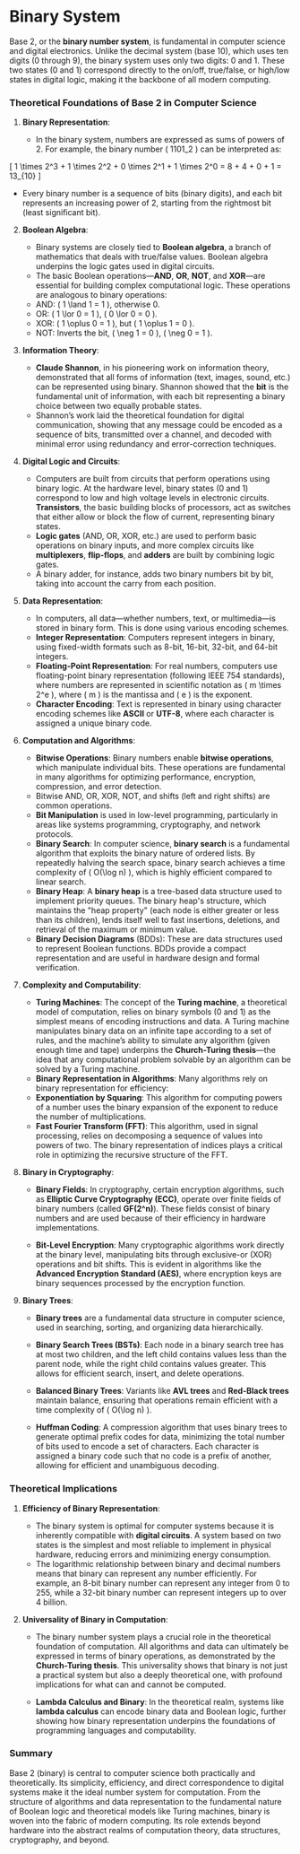 # Binary System

Base 2, or the **binary number system**, is fundamental in computer science and digital electronics. Unlike the decimal system (base 10), which uses ten digits (0 through 9), the binary system uses only two digits: 0 and 1. These two states (0 and 1) correspond directly to the on/off, true/false, or high/low states in digital logic, making it the backbone of all modern computing.

### Theoretical Foundations of Base 2 in Computer Science

1. **Binary Representation**:

      - In the binary system, numbers are expressed as sums of powers of 2. For example, the binary number \( 1101_2 \) can be interpreted as:

\[
1 \times 2^3 + 1 \times 2^2 + 0 \times 2^1 + 1 \times 2^0 = 8 + 4 + 0 + 1 = 13_{10}
\]

   - Every binary number is a sequence of bits (binary digits), and each bit represents an increasing power of 2, starting from the rightmost bit (least significant bit).

2. **Boolean Algebra**:
      - Binary systems are closely tied to **Boolean algebra**, a branch of mathematics that deals with true/false values. Boolean algebra underpins the logic gates used in digital circuits.
      - The basic Boolean operations—**AND**, **OR**, **NOT**, and **XOR**—are essential for building complex computational logic. These operations are analogous to binary operations:
     - AND: \( 1 \land 1 = 1 \), otherwise 0.
     - OR: \( 1 \lor 0 = 1 \), \( 0 \lor 0 = 0 \).
     - XOR: \( 1 \oplus 0 = 1 \), but \( 1 \oplus 1 = 0 \).
     - NOT: Inverts the bit, \( \neg 1 = 0 \), \( \neg 0 = 1 \).

3. **Information Theory**:
      - **Claude Shannon**, in his pioneering work on information theory, demonstrated that all forms of information (text, images, sound, etc.) can be represented using binary. Shannon showed that the **bit** is the fundamental unit of information, with each bit representing a binary choice between two equally probable states.
      - Shannon’s work laid the theoretical foundation for digital communication, showing that any message could be encoded as a sequence of bits, transmitted over a channel, and decoded with minimal error using redundancy and error-correction techniques.

4. **Digital Logic and Circuits**:
      - Computers are built from circuits that perform operations using binary logic. At the hardware level, binary states (0 and 1) correspond to low and high voltage levels in electronic circuits. **Transistors**, the basic building blocks of processors, act as switches that either allow or block the flow of current, representing binary states.
      - **Logic gates** (AND, OR, XOR, etc.) are used to perform basic operations on binary inputs, and more complex circuits like **multiplexers**, **flip-flops**, and **adders** are built by combining logic gates.
      - A binary adder, for instance, adds two binary numbers bit by bit, taking into account the carry from each position.

5. **Data Representation**:
      - In computers, all data—whether numbers, text, or multimedia—is stored in binary form. This is done using various encoding schemes.
      - **Integer Representation**: Computers represent integers in binary, using fixed-width formats such as 8-bit, 16-bit, 32-bit, and 64-bit integers.
      - **Floating-Point Representation**: For real numbers, computers use floating-point binary representation (following IEEE 754 standards), where numbers are represented in scientific notation as \( m \times 2^e \), where \( m \) is the mantissa and \( e \) is the exponent.
      - **Character Encoding**: Text is represented in binary using character encoding schemes like **ASCII** or **UTF-8**, where each character is assigned a unique binary code.

6. **Computation and Algorithms**:
      - **Bitwise Operations**: Binary numbers enable **bitwise operations**, which manipulate individual bits. These operations are fundamental in many algorithms for optimizing performance, encryption, compression, and error detection.
      - Bitwise AND, OR, XOR, NOT, and shifts (left and right shifts) are common operations.
      - **Bit Manipulation** is used in low-level programming, particularly in areas like systems programming, cryptography, and network protocols.
      - **Binary Search**: In computer science, **binary search** is a fundamental algorithm that exploits the binary nature of ordered lists. By repeatedly halving the search space, binary search achieves a time complexity of \( O(\log n) \), which is highly efficient compared to linear search.
      - **Binary Heap**: A **binary heap** is a tree-based data structure used to implement priority queues. The binary heap's structure, which maintains the "heap property" (each node is either greater or less than its children), lends itself well to fast insertions, deletions, and retrieval of the maximum or minimum value.
      - **Binary Decision Diagrams** (BDDs): These are data structures used to represent Boolean functions. BDDs provide a compact representation and are useful in hardware design and formal verification.

7. **Complexity and Computability**:
      - **Turing Machines**: The concept of the **Turing machine**, a theoretical model of computation, relies on binary symbols (0 and 1) as the simplest means of encoding instructions and data. A Turing machine manipulates binary data on an infinite tape according to a set of rules, and the machine’s ability to simulate any algorithm (given enough time and tape) underpins the **Church-Turing thesis**—the idea that any computational problem solvable by an algorithm can be solved by a Turing machine.
      - **Binary Representation in Algorithms**: Many algorithms rely on binary representation for efficiency:
      - **Exponentiation by Squaring**: This algorithm for computing powers of a number uses the binary expansion of the exponent to reduce the number of multiplications.
      - **Fast Fourier Transform (FFT)**: This algorithm, used in signal processing, relies on decomposing a sequence of values into powers of two. The binary representation of indices plays a critical role in optimizing the recursive structure of the FFT.

8. **Binary in Cryptography**:
      - **Binary Fields**: In cryptography, certain encryption algorithms, such as **Elliptic Curve Cryptography (ECC)**, operate over finite fields of binary numbers (called **GF(2^n)**). These fields consist of binary numbers and are used because of their efficiency in hardware implementations.
   
      - **Bit-Level Encryption**: Many cryptographic algorithms work directly at the binary level, manipulating bits through exclusive-or (XOR) operations and bit shifts. This is evident in algorithms like the **Advanced Encryption Standard (AES)**, where encryption keys are binary sequences processed by the encryption function.

9. **Binary Trees**:
      - **Binary trees** are a fundamental data structure in computer science, used in searching, sorting, and organizing data hierarchically.
      - **Binary Search Trees (BSTs)**: Each node in a binary search tree has at most two children, and the left child contains values less than the parent node, while the right child contains values greater. This allows for efficient search, insert, and delete operations.
      - **Balanced Binary Trees**: Variants like **AVL trees** and **Red-Black trees** maintain balance, ensuring that operations remain efficient with a time complexity of \( O(\log n) \).
   
      - **Huffman Coding**: A compression algorithm that uses binary trees to generate optimal prefix codes for data, minimizing the total number of bits used to encode a set of characters. Each character is assigned a binary code such that no code is a prefix of another, allowing for efficient and unambiguous decoding.

### Theoretical Implications

1. **Efficiency of Binary Representation**:
      - The binary system is optimal for computer systems because it is inherently compatible with **digital circuits**. A system based on two states is the simplest and most reliable to implement in physical hardware, reducing errors and minimizing energy consumption.
      - The logarithmic relationship between binary and decimal numbers means that binary can represent any number efficiently. For example, an 8-bit binary number can represent any integer from 0 to 255, while a 32-bit binary number can represent integers up to over 4 billion.

2. **Universality of Binary in Computation**:
      - The binary number system plays a crucial role in the theoretical foundation of computation. All algorithms and data can ultimately be expressed in terms of binary operations, as demonstrated by the **Church-Turing thesis**. This universality shows that binary is not just a practical system but also a deeply theoretical one, with profound implications for what can and cannot be computed.
   
   - **Lambda Calculus and Binary**: In the theoretical realm, systems like **lambda calculus** can encode binary data and Boolean logic, further showing how binary representation underpins the foundations of programming languages and computability.

### Summary

Base 2 (binary) is central to computer science both practically and theoretically. Its simplicity, efficiency, and direct correspondence to digital systems make it the ideal number system for computation. From the structure of algorithms and data representation to the fundamental nature of Boolean logic and theoretical models like Turing machines, binary is woven into the fabric of modern computing. Its role extends beyond hardware into the abstract realms of computation theory, data structures, cryptography, and beyond.